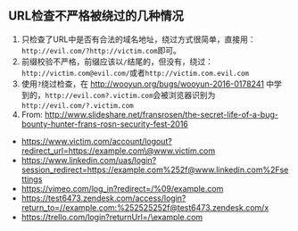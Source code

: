 ## URL检查不严格被绕过的几种情况

1. 只检查了URL中是否有合法的域名地址，绕过方式很简单，直接用：`http://evil.com/?http://victim.com`即可。
2. 前缀校验不严格，前缀应该以`/`结尾的，但没有，绕过：`http://victim.com@evil.com/`或者`http://victim.com.evil.com`
3. 使用`?`绕过检查，在 http://wooyun.org/bugs/wooyun-2016-0178241 中学到的，`http://evil.com?.victim.com`会被浏览器识别为`http://evil.com/?.victim.com`
4. From: http://www.slideshare.net/fransrosen/the-secret-life-of-a-bug-bounty-hunter-frans-rosn-security-fest-2016
  * https://www.victim.com/account/logout?redirect_url=https://example.com\@www.victim.com
  * https://www.linkedin.com/uas/login?session_redirect=https://example.com%252f@www.linkedin.com%2Fsettings
  * https://vimeo.com/log_in?redirect=/%09/example.com
  * https://test6473.zendesk.com/access/login?return_to=//example.com:%252525252f@test6473.zendesk.com/x
  * https://trello.com/login?returnUrl=/\example.com

